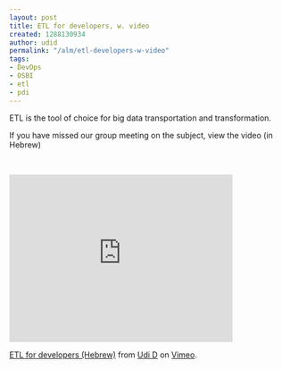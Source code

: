 ```yaml
---
layout: post
title: ETL for developers, w. video
created: 1288130934
author: udid
permalink: "/alm/etl-developers-w-video"
tags:
- DevOps
- OSBI
- etl
- pdi
---
```

<p>ETL is the tool of choice for big data transportation and transformation.</p>
<!--break-->
<p>If you have missed our group meeting on the subject, view the video (in Hebrew)</p>
<p>&nbsp;</p>
<p><iframe width="400" height="300" frameborder="0" src="http://player.vimeo.com/video/16210639"></iframe></p>
<p><a href="http://vimeo.com/16210639">ETL for developers (Hebrew)</a> from <a href="http://vimeo.com/user5063976">Udi D</a> on <a href="http://vimeo.com">Vimeo</a>.</p>
